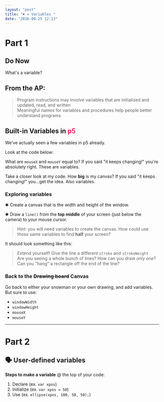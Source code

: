 ```yaml
---
layout: "post"
title: "✖ = Variables "
date: "2016-09-25 12:13"
---
```


# Part 1

## Do Now
What's a variable?

## From the AP:
> Program instructions may involve variables that are initialized and updated, read, and written    
> Meaningful names for variables and procedures help people better understand programs.

## Built-in Variables in <span style="color: #ED1F5E">p5</span>
We've actually seen a few variables in p5 already.

Look at the code below:

<script type="text/p5" data-autoplay data-preview-width="300" data-preview-height="">
// This goes at the top of your code
function setup(){
    createCanvas(windowWidth,windowHeight)
}

function draw(){
background('white')
textSize(10)
text('Mouse X = ' + mouseX + " | Mouse Y = " + mouseY, 10, 10)
}
</script>

What are `mouseX` and `mouseY` equal to? If you said "it keeps changing!" you're absolutely right. These are variables.

Take a closer look at my code. How **big** is my canvas? If you said "it keeps changing!" you...get the idea. Also variables.

### Exploring variables
✱ Create a canvas that is the width and height of the window.

✱ Draw a `line()` from the **top middle** of your screen (just below the camera) to your mouse cursor.

> Hint: you will need variables to create the canvas. How could use those same variables to find **half** your screen?

It should look something like this:

<script type="text/p5" data-autoplay data-preview-width="720" data-preview-height="">
function setup() {
  createCanvas(windowWidth,windowHeight)
}

function draw() {
  background('white')
  line(windowWidth/2,0,mouseX,mouseY)
}
</script>

> Extend yourself! Give the line a different `stroke` and `strokeWeight`    
>Are you seeing a whole bunch of lines? How can you draw _only one_?    
> Can you "hang" a rectangle off the end of the line?    

### Back to the ~~Drawing board~~ Canvas
Go back to either your snowman or your own drawing, and add variables. But sure to use:

- `windowWidth`
- `windowHeight`
- `mouseX`
- `mouseY`

---

# Part 2

## 🗣 User-defined variables

**Steps to make a variable**
@ the top of your code:

1. Declare (ex. `var xpos`)
2. Initialize (ex. `var xpos = 50`)
3. Use (ex. `ellipse(xpos, 100, 50, 50);`)

<script type="text/p5" data-autoplay data-preview-width="" data-preview-height="">
var xpos = 50
// What happens if you change me?

function setup() {
	createCanvas(windowWidth, windowHeight)
}

function draw() {
	background('#FEF790')
	fill('#7F1AE5')
	ellipse(xpos, 50, 50, 50);
}
</script>
